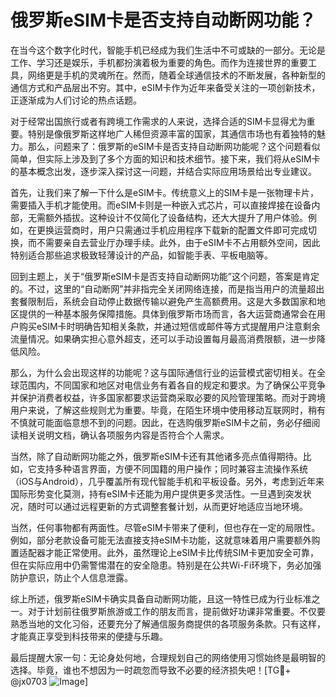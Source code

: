 # 俄罗斯eSIM卡是否支持自动断网功能？

在当今这个数字化时代，智能手机已经成为我们生活中不可或缺的一部分。无论是工作、学习还是娱乐，手机都扮演着极为重要的角色。而作为连接世界的重要工具，网络更是手机的灵魂所在。然而，随着全球通信技术的不断发展，各种新型的通信方式和产品层出不穷。其中，eSIM卡作为近年来备受关注的一项创新技术，正逐渐成为人们讨论的热点话题。

对于经常出国旅行或者有跨境工作需求的人来说，选择合适的SIM卡显得尤为重要。特别是像俄罗斯这样地广人稀但资源丰富的国家，其通信市场也有着独特的魅力。那么，问题来了：俄罗斯的eSIM卡是否支持自动断网功能呢？这个问题看似简单，但实际上涉及到了多个方面的知识和技术细节。接下来，我们将从eSIM卡的基本概念出发，逐步深入探讨这一问题，并结合实际应用场景给出专业建议。

首先，让我们来了解一下什么是eSIM卡。传统意义上的SIM卡是一张物理卡片，需要插入手机才能使用。而eSIM卡则是一种嵌入式芯片，可以直接焊接在设备内部，无需额外插拔。这种设计不仅简化了设备结构，还大大提升了用户体验。例如，在更换运营商时，用户只需通过手机应用程序下载新的配置文件即可完成切换，而不需要亲自去营业厅办理手续。此外，由于eSIM卡不占用额外空间，因此特别适合那些追求极致轻薄设计的产品，如智能手表、平板电脑等。

回到主题上，关于“俄罗斯eSIM卡是否支持自动断网功能”这个问题，答案是肯定的。不过，这里的“自动断网”并非指完全关闭网络连接，而是指当用户的流量超出套餐限制后，系统会自动停止数据传输以避免产生高额费用。这是大多数国家和地区提供的一种基本服务保障措施。具体到俄罗斯市场而言，各大运营商通常会在用户购买eSIM卡时明确告知相关条款，并通过短信或邮件等方式提醒用户注意剩余流量情况。如果确实担心意外超支，还可以手动设置每月最高消费限额，进一步降低风险。

那么，为什么会出现这样的功能呢？这与国际通信行业的运营模式密切相关。在全球范围内，不同国家和地区对电信业务有着各自的规定和要求。为了确保公平竞争并保护消费者权益，许多国家都要求运营商采取必要的风险管理策略。而对于跨境用户来说，了解这些规则尤为重要。毕竟，在陌生环境中使用移动互联网时，稍有不慎就可能面临意想不到的问题。因此，在选购俄罗斯eSIM卡之前，务必仔细阅读相关说明文档，确认各项服务内容是否符合个人需求。

当然，除了自动断网功能之外，俄罗斯eSIM卡还有其他诸多亮点值得期待。比如，它支持多种语言界面，方便不同国籍的用户操作；同时兼容主流操作系统（iOS与Android），几乎覆盖所有现代智能手机和平板设备。另外，考虑到近年来国际形势变化莫测，持有eSIM卡还能为用户提供更多灵活性。一旦遇到突发状况，随时可以通过远程更新的方式调整套餐计划，从而更好地适应当地环境。

当然，任何事物都有两面性。尽管eSIM卡带来了便利，但也存在一定的局限性。例如，部分老款设备可能无法直接支持eSIM卡功能，这就意味着用户需要额外购置适配器才能正常使用。此外，虽然理论上eSIM卡比传统SIM卡更加安全可靠，但在实际应用中仍需警惕潜在的安全隐患。特别是在公共Wi-Fi环境下，务必加强防护意识，防止个人信息泄露。

综上所述，俄罗斯eSIM卡确实具备自动断网功能，且这一特性已成为行业标准之一。对于计划前往俄罗斯旅游或工作的朋友而言，提前做好功课非常重要。不仅要熟悉当地的文化习俗，还要充分了解通信服务商提供的各项服务条款。只有这样，才能真正享受到科技带来的便捷与乐趣。

最后提醒大家一句：无论身处何地，合理规划自己的网络使用习惯始终是最明智的选择。毕竟，谁也不想因为一时疏忽而导致不必要的经济损失吧！[TG💪+ @jx0703 ![Image](https://github.com/user-attachments/assets/dbca1d08-cadb-493c-b0ec-ad6f7a83f270)]